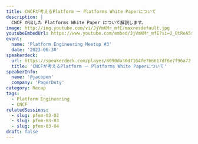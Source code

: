 ```yaml
---
title: CNCFが考えるPlatform ー Platforms White Paperについて
description: |
  CNCF が出した Platforms White Paper について解説します。
image: http://img.youtube.com/vi/JjVmKMr_mfE/maxresdefault.jpg
youtubeEmbedUrl: https://www.youtube.com/embed/JjVmKMr_mfE?si=J_OtReA5sZvghHvo
event:
  name: 'Platform Engineering Meetup #3'
  date: '2023-06-30'
speakerdeck:
  url: https://speakerdeck.com/player/8090da30d7164fe7b6617df6e7f96a72
  title: 'CNCFが考えるPlatform ー Platforms White Paperについて'
speakerInfo:
  name: '@jacopen'
  company: 'PagerDuty'
category: Recap
tags:
  - Platform Engineering
  - CNCF
relatedSessions:
  - slug: pfem-03-02
  - slug: pfem-03-03
  - slug: pfem-03-04
draft: false
---
```

